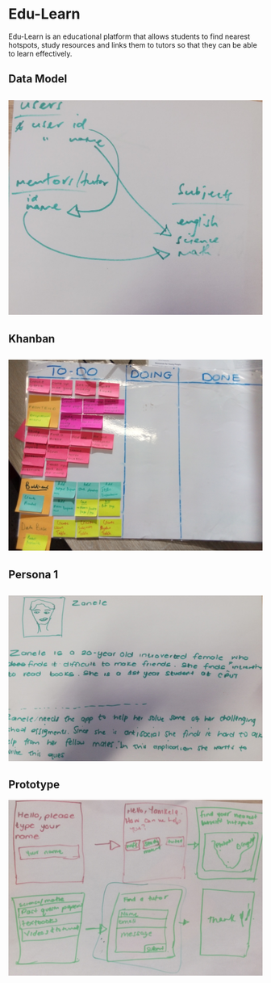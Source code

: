# Edu-Learn
<p>Edu-Learn is an educational platform that allows students to find nearest hotspots, study resources and links
them to tutors so that they can be able to learn effectively.</p>

## Data Model
![data_model](images/data-model.jpg)
---
## Khanban
![khanban](images/khanban.jpg)
---
## Persona 1
![persona_1](images/person-1.jpg)
---
## Prototype
![prototype](images/prototype.jpg)
